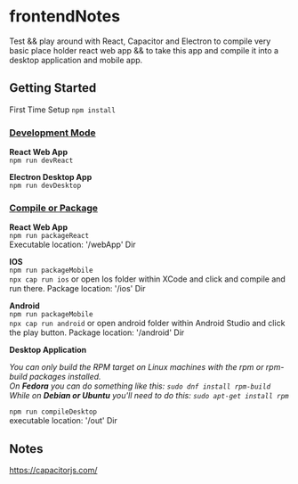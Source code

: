 # frontendNotes

Test && play around with React, Capacitor and Electron to compile very basic place holder react web app && to take this app and compile it into a desktop application and mobile app. 

## Getting Started

First Time Setup `npm install`  

### <u>Development Mode</u>  
**React Web App**  
`npm run devReact`  
  
**Electron Desktop App**  
`npm run devDesktop`  

### <u>Compile or Package</u> 
**React Web App**  
`npm run packageReact`  
Executable location: '/webApp' Dir  

**IOS**  
`npm run packageMobile`  
`npx cap run ios` or open Ios folder within XCode and click and compile and run there. Package location: '/ios' Dir  

**Android**  
`npm run packageMobile`  
`npx cap run android` or open android folder within Android Studio and click the play button. Package location: '/android' Dir  

**Desktop Application**  
  
*You can only build the RPM target on Linux machines with the rpm or rpm-build packages installed.  
On **Fedora** you can do something like this:
`sudo dnf install rpm-build`  
While on **Debian or Ubuntu** you'll need to do this:
`sudo apt-get install rpm`*  
  
`npm run compileDesktop`  
executable location: '/out' Dir  
  
## Notes 
https://capacitorjs.com/
